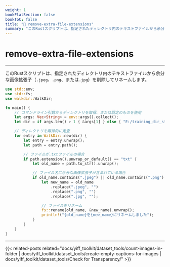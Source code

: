 ```yaml
---
weight: 1
bookFlatSection: false
bookToC: false
title: "🦀 remove-extra-file-extensions"
summary: "このRustスクリプトは、指定されたディレクトリ内のテキストファイルから余分な画像拡張子（`.jpeg`、`.png`、または`.jpg`）を削除してリネームします。"
---
```


<!--markdownlint-disable MD025 -->

# remove-extra-file-extensions

---

このRustスクリプトは、指定されたディレクトリ内のテキストファイルから余分な画像拡張子（`.jpeg`、`.png`、または`.jpg`）を削除してリネームします。

```rust
use std::env;
use std::fs;
use walkdir::WalkDir;

fn main() {
    // コマンドライン引数からディレクトリを取得、または既定のものを使用
    let args: Vec<String> = env::args().collect();
    let dir = if args.len() > 1 { &args[1] } else { "E:/training_dir_staging" };

    // ディレクトリを再帰的に走査
    for entry in WalkDir::new(dir) {
        let entry = entry.unwrap();
        let path = entry.path();

        // ファイルが.txtファイルの場合
        if path.extension().unwrap_or_default() == "txt" {
            let old_name = path.to_str().unwrap();

            // ファイル名に余分な画像拡張子が含まれている場合
            if old_name.contains(".jpeg") || old_name.contains(".png") || old_name.contains(".jpg") {
                let new_name = old_name
                    .replace(".jpeg", "")
                    .replace(".png", "")
                    .replace(".jpg", "");

                // ファイルをリネーム
                fs::rename(old_name, &new_name).unwrap();
                println!("{old_name}を{new_name}にリネームしました");
            }
        }
    }
}
```

---

<!--
HUGO_SEARCH_EXCLUDE_START
-->
{{< related-posts related="docs/yiff_toolkit/dataset_tools/count-images-in-folder | docs/yiff_toolkit/dataset_tools/create-empty-captions-for-images | docs/yiff_toolkit/dataset_tools/Check for Transparency/" >}}
<!--
HUGO_SEARCH_EXCLUDE_END
-->

